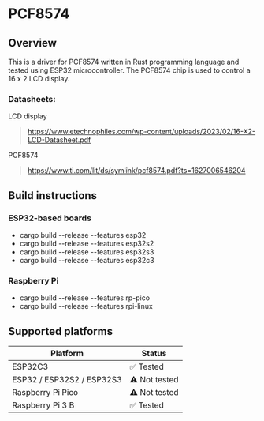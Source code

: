 # PCF8574

## Overview
This is a driver for PCF8574 written in Rust programming language and tested using ESP32 microcontroller. The PCF8574 chip is used to control a 16 x 2 LCD display.

### Datasheets:
LCD display
> https://www.etechnophiles.com/wp-content/uploads/2023/02/16-X2-LCD-Datasheet.pdf

PCF8574
> https://www.ti.com/lit/ds/symlink/pcf8574.pdf?ts=1627006546204

## Build instructions

### ESP32-based boards
- cargo build --release --features esp32
- cargo build --release --features esp32s2
- cargo build --release --features esp32s3
- cargo build --release --features esp32c3

### Raspberry Pi
- cargo build --release --features rp-pico  
- cargo build --release --features rpi-linux

## Supported platforms

| Platform           | Status      |  
|--------------------|------------|  
| ESP32C3           | ✅ Tested  |  
| ESP32 / ESP32S2 / ESP32S3 | ⚠ Not tested |  
| Raspberry Pi Pico | ⚠ Not tested |  
| Raspberry Pi 3 B  | ✅ Tested |

